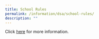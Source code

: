 ```yaml
---
title: School Rules
permalink: /information/dsa/school-rules/
description: ""
---
```

<p>Click <a href="School_Rules_2016_upd_Oct_2015.pdf">here</a> for more information.</p>